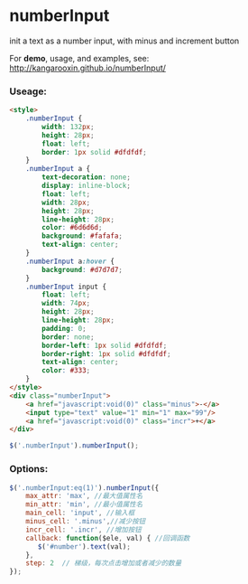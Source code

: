 numberInput
===========

init a text as a number input, with minus and increment button

For **demo**, usage, and examples, see:
http://kangarooxin.github.io/numberInput/


### Useage:
```html
<style>
    .numberInput {
        width: 132px;
        height: 28px;
        float: left;
        border: 1px solid #dfdfdf;
    }
    .numberInput a {
        text-decoration: none;
        display: inline-block;
        float: left;
        width: 28px;
        height: 28px;
        line-height: 28px;
        color: #6d6d6d;
        background: #fafafa;
        text-align: center;
    }
    .numberInput a:hover {
        background: #d7d7d7;
    }
    .numberInput input {
        float: left;
        width: 74px;
        height: 28px;
        line-height: 28px;
        padding: 0;
        border: none;
        border-left: 1px solid #dfdfdf;
        border-right: 1px solid #dfdfdf;
        text-align: center;
        color: #333;
    }
</style>
<div class="numberInput">
    <a href="javascript:void(0)" class="minus">-</a>
    <input type="text" value="1" min="1" max="99"/>
    <a href="javascript:void(0)" class="incr">+</a>
</div>
```
```javascript
$('.numberInput').numberInput();
```

### Options:

```javascript
$('.numberInput:eq(1)').numberInput({
    max_attr: 'max', //最大值属性名
    min_attr: 'min', //最小值属性名
    main_cell: 'input', //输入框
    minus_cell: '.minus',//减少按钮
    incr_cell: '.incr', //增加按钮
    callback: function($ele, val) { //回调函数
       $('#number').text(val);
    },
    step: 2  // 梯级，每次点击增加或者减少的数量
});
```